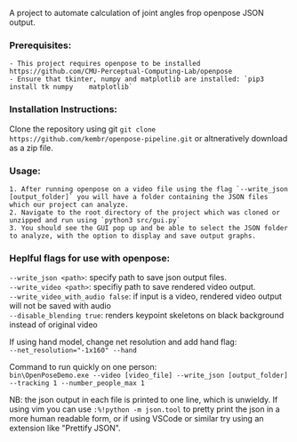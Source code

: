 A project to automate calculation of joint angles frop openpose JSON output. 

### Prerequisites:  
	- This project requires openpose to be installed https://github.com/CMU-Perceptual-Computing-Lab/openpose
	- Ensure that tkinter, numpy and matplotlib are installed: `pip3 install tk numpy	 matplotlib`

### Installation Instructions:  
Clone the repository using git `git clone https://github.com/kembr/openpose-pipeline.git` or altneratively download as a zip file.

### Usage:  
	1. After running openpose on a video file using the flag `--write_json [output_folder]` you will have a folder containing the JSON files which our project can analyze.
	2. Navigate to the root directory of the project which was cloned or unzipped and run using `python3 src/gui.py`
	3. You should see the GUI pop up and be able to select the JSON folder to analyze, with the option to display and save output graphs.

### Heplful flags for use with openpose:  
  `--write_json <path>`: specify path to save json output files.  
  `--write_video <path>`: specifiy path to save rendered video output.  
  `--write_video_with_audio false`: if input is a video, rendered video output will not be saved with audio  
  `--disable_blending true`: renders keypoint skeletons on black background instead of original video  

If using hand model, change net resolution and add hand flag:   
`--net_resolution="-1x160" --hand`

Command to run quickly on one person:  
`bin\OpenPoseDemo.exe --video [video_file] --write_json [output_folder] --tracking 1 --number_people_max 1`

NB: the json output in each file is printed to one line, which is unwieldy.
  If using vim you can use `:%!python -m json.tool` to pretty print the json
  in a more human readable form, or if using VSCode or similar try using an
  extension like "Prettify JSON".